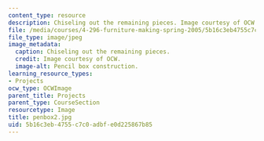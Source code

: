 ```yaml
---
content_type: resource
description: Chiseling out the remaining pieces. Image courtesy of OCW.
file: /media/courses/4-296-furniture-making-spring-2005/5b16c3eb4755c7c0adbfe0d225867b85_penbox2.jpg
file_type: image/jpeg
image_metadata:
  caption: Chiseling out the remaining pieces.
  credit: Image courtesy of OCW.
  image-alt: Pencil box construction.
learning_resource_types:
- Projects
ocw_type: OCWImage
parent_title: Projects
parent_type: CourseSection
resourcetype: Image
title: penbox2.jpg
uid: 5b16c3eb-4755-c7c0-adbf-e0d225867b85
---
```

